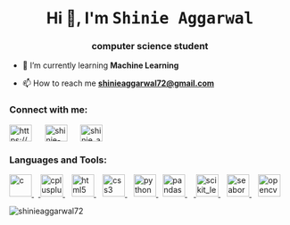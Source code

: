 <h1 align="center">Hi 👋, I'm <kbd>Shinie Aggarwal</kbd></h1>
<h3 align="center">computer science student</h3>

- 🌱 I’m currently learning **Machine Learning**

- 📫 How to reach me **shinieaggarwal72@gmail.com**

<h3 align="left">Connect with me:</h3>
<p align="left">
<a href="https://linkedin.com/in/shinieaggarwal" target="blank"><img align="center" src="https://upload.wikimedia.org/wikipedia/commons/0/01/LinkedIn_Logo.svg" title="LinkedIn" alt="https://www.linkedin.com/in/shinieaggarwal/" height="30" width="40" /></a>&nbsp;&nbsp;&nbsp;&nbsp;&nbsp;
<a href="https://stackoverflow.com/users/22292049/shinie-aggarwal" target="blank"><img align="center" src="https://upload.wikimedia.org/wikipedia/commons/0/02/Stack_Overflow_logo.svg" title="Stack Overflow" alt="shinie-aggarwal" height="30" width="40" /></a>&nbsp;&nbsp;&nbsp;&nbsp;&nbsp;
<a href="https://instagram.com/shinie_aggarwal" target="blank"><img align="center" src="https://upload.wikimedia.org/wikipedia/commons/e/e7/Instagram_logo_2016.svg" title="Instagram" alt="shinie_aggarwal" height="30" width="40" /></a>
</p>

<h3 align="left">Languages and Tools:</h3>
<p align="left"> <a href="https://www.cprogramming.com/" target="_blank" rel="noreferrer"> <img src="https://upload.wikimedia.org/wikipedia/commons/1/18/C_Programming_Language.svg" title="C" alt="c" width="40" height="40"/> </a> &nbsp;&nbsp;<a href="https://www.w3schools.com/cpp/" target="_blank" rel="noreferrer"> <img src="https://upload.wikimedia.org/wikipedia/commons/1/18/ISO_C%2B%2B_Logo.svg" title="C++" alt="cplusplus" width="40" height="40"/> </a> &nbsp;&nbsp; <a href="https://www.w3.org/html/" target="_blank" rel="noreferrer"> <img src="https://upload.wikimedia.org/wikipedia/commons/6/61/HTML5_logo_and_wordmark.svg" title="HTML5" alt="html5" width="40" height="40"/> </a>&nbsp;&nbsp; <a href="https://www.w3schools.com/css/" target="_blank" rel="noreferrer"> <img src="https://upload.wikimedia.org/wikipedia/commons/d/d5/CSS3_logo_and_wordmark.svg" title="CSS3" alt="css3" width="40" height="40"/> </a>&nbsp;&nbsp;
 <a href="https://www.python.org" target="_blank" rel="noreferrer"> <img src="https://s3.dualstack.us-east-2.amazonaws.com/pythondotorg-assets/media/files/python-logo-only.svg" title="Python" alt="python" width="40" height="40"/> </a>&nbsp; <a href="https://pandas.pydata.org/" target="_blank" rel="noreferrer"> <img src="https://upload.wikimedia.org/wikipedia/commons/e/ed/Pandas_logo.svg" title="Pandas" alt="pandas" width="40" height="40"/> </a>&nbsp; &nbsp;<a href="https://scikit-learn.org/" target="_blank" rel="noreferrer"> <img src="https://upload.wikimedia.org/wikipedia/commons/0/05/Scikit_learn_logo_small.svg" title="Scikit learn" alt="scikit_learn" width="40" height="40"/> </a>&nbsp;&nbsp; <a href="https://seaborn.pydata.org/" target="_blank" rel="noreferrer"> <img src="https://seaborn.pydata.org/_images/logo-mark-lightbg.svg" title="Seaborn" alt="seaborn" width="40" height="40"/> </a>&nbsp;&nbsp; <a href="https://opencv.org/" target="_blank" rel="noreferrer"> <img src="https://www.vectorlogo.zone/logos/opencv/opencv-icon.svg" title="OpenCV" alt="opencv" width="40" height="40"/> </a></p>

<p><img align="center" src="https://github-readme-stats.vercel.app/api/top-langs?username=shinieaggarwal72&show_icons=true&locale=en&layout=compact" alt="shinieaggarwal72" /></p>

<!--<p><img align="center" src="https://github-readme-streak-stats.herokuapp.com/?user=shinieaggarwal72&" alt="shinieaggarwal72" /></p>-->


